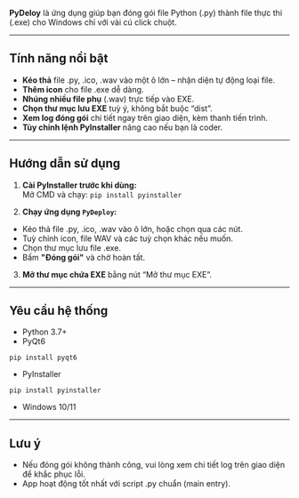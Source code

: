 

**PyDeloy** là ứng dụng giúp bạn đóng gói file Python (.py) thành file thực thi (.exe) cho Windows chỉ với vài cú click chuột.

---

## Tính năng nổi bật

- **Kéo thả** file .py, .ico, .wav vào một ô lớn – nhận diện tự động loại file.
- **Thêm icon** cho file .exe dễ dàng.
- **Nhúng nhiều file phụ** (.wav) trực tiếp vào EXE.
- **Chọn thư mục lưu EXE** tuỳ ý, không bắt buộc “dist”.
- **Xem log đóng gói** chi tiết ngay trên giao diện, kèm thanh tiến trình.
- **Tùy chỉnh lệnh PyInstaller** nâng cao nếu bạn là coder.

---

## Hướng dẫn sử dụng

1. **Cài PyInstaller trước khi dùng:**  
   Mở CMD và chạy: ` pip install pyinstaller `

2. **Chạy ứng dụng `PyDeploy`:**  
- Kéo thả file .py, .ico, .wav vào ô lớn, hoặc chọn qua các nút.
- Tuỳ chỉnh icon, file WAV và các tuỳ chọn khác nếu muốn.
- Chọn thư mục lưu file .exe.
- Bấm **"Đóng gói"** và chờ hoàn tất.

3. **Mở thư mục chứa EXE** bằng nút “Mở thư mục EXE”.

---

## Yêu cầu hệ thống

- Python 3.7+
- PyQt6 
```
pip install pyqt6
```
- PyInstaller 
```
pip install pyinstaller
```
- Windows 10/11

---

## Lưu ý

- Nếu đóng gói không thành công, vui lòng xem chi tiết log trên giao diện để khắc phục lỗi.
- App hoạt động tốt nhất với script .py chuẩn (main entry).



